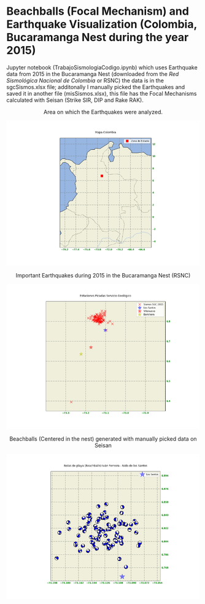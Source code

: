 # Beachballs (Focal Mechanism) and Earthquake Visualization (Colombia, Bucaramanga Nest during the year 2015)

Jupyter notebook (TrabajoSismologiaCodigo.ipynb) which uses Earthquake data from 2015 in the Bucaramanga Nest (downloaded from the _Red Sismológica Nacional de Colombia_ or RSNC) the data is in the sgcSismos.xlsx file; additonally I manually picked the Earthquakes and saved it in another file (misSismos.xlsx), this file has the Focal Mechanisms calculated with Seisan (Strike SIR, DIP and Rake RAK).
<p align="center">
Area on which the Earthquakes were analyzed.
</p>

![Study Zone](zona_estudio.png)

<p align="center">
Important Earthquakes during 2015 in the Bucaramanga Nest (RSNC)
</p>

![Events SGC](MapaSismosSGC2015.png)

<p align="center">
Beachballs (Centered in the nest) generated with manually picked data on Seisan
</p>

![Beachballs Generated](Beachballs2015.png)


